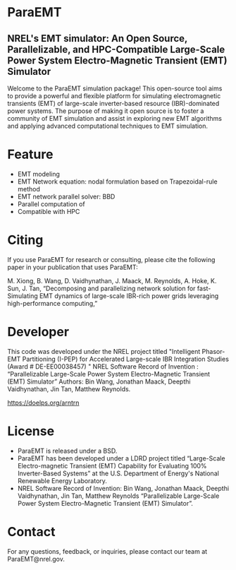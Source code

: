 <h1> ParaEMT </h1>
<h2> NREL's EMT simulator: An Open Source, Parallelizable, and HPC-Compatible Large-Scale Power System Electro-Magnetic Transient (EMT) Simulator </h2>

Welcome to the ParaEMT simulation package! This open-source tool aims to provide a powerful and flexible platform for simulating electromagnetic transients (EMT) of large-scale inverter-based resource (IBR)-dominated power systems. The purpose of making it open source is to foster a community of EMT simulation and assist in exploring new EMT algorithms and applying advanced computational techniques to EMT simulation.

<h1> Feature </h1>

* EMT modeling
* EMT Network equation: nodal formulation based on Trapezoidal-rule method
* EMT network parallel solver: BBD
* Parallel computation of 
* Compatible with HPC

<h1> Citing </h1>
If you use ParaEMT for research or consulting, please cite the following paper in your publication that uses ParaEMT:

M. Xiong, B. Wang, D. Vaidhynathan, J. Maack, M. Reynolds, A. Hoke, K. Sun, J. Tan, “Decomposing and parallelizing network solution for fast-Simulating EMT dynamics of large-scale IBR-rich power grids leveraging high-performance computing,” 

<h1> Developer </h1>
This code was developed under the NREL project titled "Intelligent Phasor-EMT Partitioning (I-PEP) for Accelerated Large-scale IBR Integration Studies (Award # DE-EE00038457) "
NREL Software Record of Invention :  “Parallelizable Large-Scale Power System Electro-Magnetic Transient (EMT) Simulator”
Authors: Bin Wang, Jonathan Maack, Deepthi Vaidhynathan, Jin Tan, Matthew Reynolds.

https://doelps.org/arntrn

<h1> License </h1>

* ParaEMT is released under a BSD.  
* ParaEMT has been developed under a LDRD project titled “Large-Scale Electro-magnetic Transient (EMT) Capability for Evaluating 100% Inverter-Based Systems” at the U.S. Department of Energy's National Renewable Energy Laboratory.
* NREL Software Record of Invention:  Bin Wang, Jonathan Maack, Deepthi Vaidhynathan, Jin Tan, Matthew Reynolds “Parallelizable Large-Scale Power System Electro-Magnetic Transient (EMT) Simulator”.

<h1> Contact </h1>
For any questions, feedback, or inquiries, please contact our team at ParaEMT@nrel.gov.



